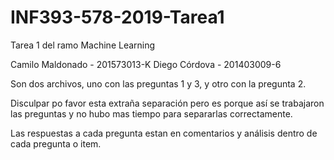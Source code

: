 # INF393-578-2019-Tarea1
Tarea 1 del ramo Machine Learning

Camilo Maldonado - 201573013-K
Diego Córdova - 201403009-6

Son dos archivos, uno con las preguntas 1 y 3, y otro con la pregunta 2.

Disculpar po favor esta extraña separación pero es porque así se trabajaron las preguntas
y no hubo mas tiempo para separarlas correctamente.

Las respuestas a cada pregunta estan en comentarios y análisis dentro de cada pregunta o item.
